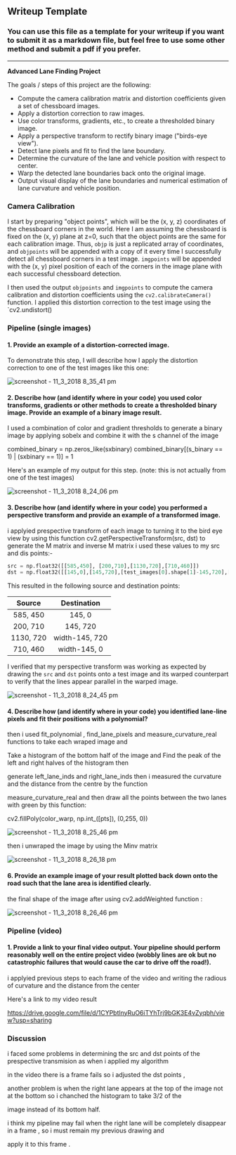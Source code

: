 ## Writeup Template

### You can use this file as a template for your writeup if you want to submit it as a markdown file, but feel free to use some other method and submit a pdf if you prefer.

---

**Advanced Lane Finding Project**

The goals / steps of this project are the following:

* Compute the camera calibration matrix and distortion coefficients given a set of chessboard images.
* Apply a distortion correction to raw images.
* Use color transforms, gradients, etc., to create a thresholded binary image.
* Apply a perspective transform to rectify binary image ("birds-eye view").
* Detect lane pixels and fit to find the lane boundary.
* Determine the curvature of the lane and vehicle position with respect to center.
* Warp the detected lane boundaries back onto the original image.
* Output visual display of the lane boundaries and numerical estimation of lane curvature and vehicle position.


### Camera Calibration

I start by preparing "object points", which will be the (x, y, z) coordinates of the chessboard corners in the world. Here I am assuming the chessboard is fixed on the (x, y) plane at z=0, such that the object points are the same for each calibration image.  Thus, `objp` is just a replicated array of coordinates, and `objpoints` will be appended with a copy of it every time I successfully detect all chessboard corners in a test image.  `imgpoints` will be appended with the (x, y) pixel position of each of the corners in the image plane with each successful chessboard detection.  

I then used the output `objpoints` and `imgpoints` to compute the camera calibration and distortion coefficients using the `cv2.calibrateCamera()` function.  I applied this distortion correction to the test image using the `cv2.undistort() 

### Pipeline (single images)

#### 1. Provide an example of a distortion-corrected image.

To demonstrate this step, I will describe how I apply the distortion correction to one of the test images like this one:

![screenshot - 11_3_2018 8_35_41 pm](https://user-images.githubusercontent.com/33129729/47956150-f0aa6a00-dfa8-11e8-9356-b732facf55fe.png)


#### 2. Describe how (and identify where in your code) you used color transforms, gradients or other methods to create a thresholded binary image.  Provide an example of a binary image result.

I used a combination of color and gradient thresholds to generate a binary image by applying sobelx and combine it with the s channel
of the image 

combined_binary = np.zeros_like(sxbinary)
combined_binary[(s_binary == 1) | (sxbinary == 1)] = 1

Here's an example of my output for this step.  (note: this is not actually from one of the test images)

![screenshot - 11_3_2018 8_24_06 pm](https://user-images.githubusercontent.com/33129729/47956193-5ac30f00-dfa9-11e8-9ad1-a7b18736a229.png)


#### 3. Describe how (and identify where in your code) you performed a perspective transform and provide an example of a transformed image.

i applyied prespective transform of each image to turning it to the bird eye view by using this function cv2.getPerspectiveTransform(src, dst)
to generate the M matrix and inverse M matrix
i used these values to my src and dis points:-

```python
src = np.float32([[585,450], [200,710],[1130,720],[710,460]])
dst = np.float32([[145,0],[145,720],[test_images[0].shape[1]-145,720],[test_images[0].shape[1]-145,0]])
```

This resulted in the following source and destination points:

| Source        | Destination         | 
|:-------------:|:-------------------:| 
| 585, 450      | 145, 0              | 
| 200, 710      | 145, 720            |
| 1130, 720     | width-145, 720      |
| 710, 460      | width-145, 0        |

I verified that my perspective transform was working as expected by drawing the `src` and `dst` points onto a test image and its warped counterpart to verify that the lines appear parallel in the warped image.

![screenshot - 11_3_2018 8_24_45 pm](https://user-images.githubusercontent.com/33129729/47956252-3ca9de80-dfaa-11e8-865b-c30b7d5f3d5a.png)


#### 4. Describe how (and identify where in your code) you identified lane-line pixels and fit their positions with a polynomial?

then i used fit_polynomial , find_lane_pixels and measure_curvature_real functions to take each wraped image and

Take a histogram of the bottom half of the image and Find the peak of the left and right halves of the histogram then

generate left_lane_inds and right_lane_inds then i measured the curvature and the distance from the centre  by the function 

measure_curvature_real and then draw all the points between the two lanes with green by this function:

cv2.fillPoly(color_warp, np.int_([pts]), (0,255, 0))



![screenshot - 11_3_2018 8_25_46 pm](https://user-images.githubusercontent.com/33129729/47956343-a676b800-dfab-11e8-98e2-68dadb537dd3.png)


then i unwraped the image by using the Minv matrix

![screenshot - 11_3_2018 8_26_18 pm](https://user-images.githubusercontent.com/33129729/47956345-b7bfc480-dfab-11e8-8857-92fc33fb9d30.png)



#### 6. Provide an example image of your result plotted back down onto the road such that the lane area is identified clearly.

the final shape of the image after using cv2.addWeighted function :

![screenshot - 11_3_2018 8_26_46 pm](https://user-images.githubusercontent.com/33129729/47956349-c3ab8680-dfab-11e8-9ce9-f8301d388f25.png)


### Pipeline (video)

#### 1. Provide a link to your final video output.  Your pipeline should perform reasonably well on the entire project video (wobbly lines are ok but no catastrophic failures that would cause the car to drive off the road!).

i applyied previous steps to each frame of the video and writing the radious of curvature and the distance from the center


Here's a link to my video result 

https://drive.google.com/file/d/1CYPbtlnyRuO6iTYhTrj9bGK3E4vZyqbh/view?usp=sharing


### Discussion

i faced some problems in determining the src and dst points of the prespective transmision as when i applied my algorithm

in the video there is a frame fails so i adjusted the dst points ,

another problem is when the right lane appears at the top of the image not at the bottom so i chanched the histogram to take 3/2 of the

image instead of its bottom half.

i think my pipeline may fail when the right lane will be completely disappear in a frame , so i must remain my previous drawing and 

apply it to this frame .
